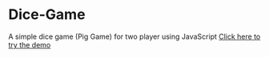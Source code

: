 # Dice-Game
A simple dice game (Pig Game) for two player using JavaScript
[Click here to try the demo](https://66533a607d713971ef49fa83--fantastic-duckanoo-d2adb1.netlify.app/)
